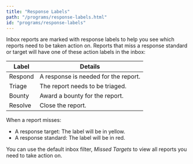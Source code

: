 ```yaml
---
title: "Response Labels"
path: "/programs/response-labels.html"
id: "programs/response-labels"
---
```


Inbox reports are marked with response labels to help you see which reports need to be taken action on. Reports that miss a response standard or target will have one of these action labels in the inbox:

Label | Details
----- | -------
Respond | A response is needed for the report.
Triage | The report needs to be triaged. 
Bounty | Award a bounty for the report. 
Resolve | Close the report. 

When a report misses:
* A response target: The label will be in yellow. 
* A response standard: The label will be in red. 

You can use the default inbox filter, *Missed Targets* to view all reports you need to take action on. 
